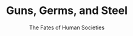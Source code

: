 ---
title: "Guns, Germs, and Steel"
slug: "guns-germs-and-steel"
subtitle: "The Fates of Human Societies"
publisher: "W. W. Norton and Co."
published: "2005"
asin: "0393061310"
authors: 
  - jared-diamond
started: "2010-09-17"
start_year: "2010"
finished: "2010-09-17"
---